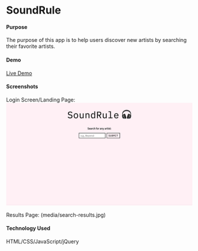 # SoundRule 

#### Purpose
The purpose of this app is to help users discover new artists by searching their favorite artists. 

#### Demo
[Live Demo]()

#### Screenshots
Login Screen/Landing Page:
![Login Screen/Landing Page](media/home.jpg)

Results Page:
(media/search-results.jpg)

#### Technology Used
HTML/CSS/JavaScript/jQuery